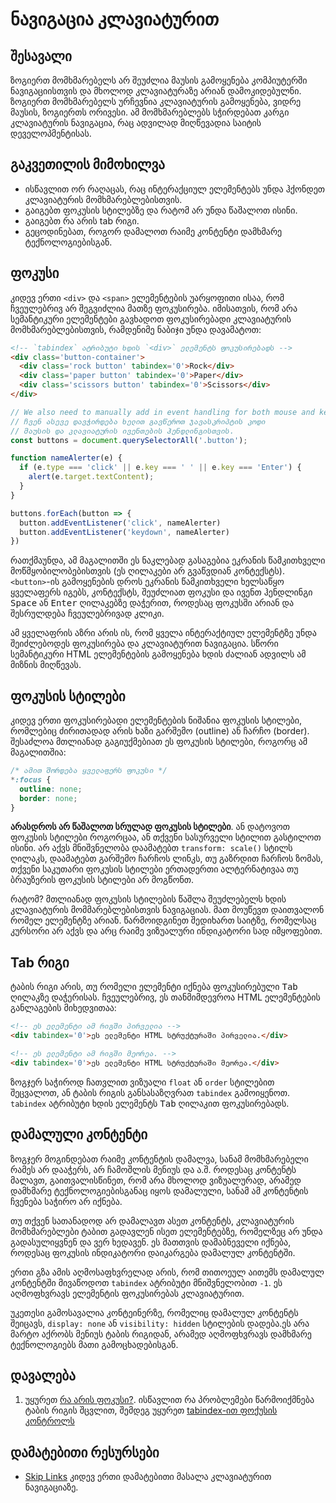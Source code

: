# ნავიგაცია კლავიატურით

## შესავალი

ზოგიერთ მომხმარებელს არ შეუძლია მაუსის გამოყენება კომპიუტერში ნავიგაციისთვის და მხოლოდ კლავიატურაზე არიან დამოკიდებულნი. ზოგიერთ მომხმარებელს ურჩევნია კლავიატურის გამოყენება, ვიდრე მაუსის, ზოგიერთს ორივესი. ამ მომხმარებლებს სჭირდებათ კარგი კლავიატურის ნავიგაცია, რაც ადვილად მიღწევადია საიტის დეველოპმენტისას.

## გაკვეთილის მიმოხილვა

- ისწავლით ორ რაღაცას, რაც ინტერაქციულ ელემენტებს უნდა ჰქონდეთ კლავიატურის მომხმარებლებისთვის.
- გაიგებთ ფოკუსის სტილებზე და რატომ არ უნდა წაშალოთ ისინი.
- გაიგებთ რა არის tab რიგი.
- გეცოდინებათ, როგორ დამალოთ რაიმე კონტენტი დამხმარე ტექნოლოგიებისგან.

## ფოკუსი

კიდევ ერთი `<div>` და `<span>` ელემენტების უარყოფითი ისაა, რომ ჩვეულებრივ არ შეგვიძლია მათზე ფოკუსირება. იმისათვის, რომ არა სემანტიკური ელემენტები გავხადოთ ფოკუსირებადი კლავიატურის მომხმარებლებისთვის, რამდენიმე ნაბიჯი უნდა დავამატოთ:

```html
<!-- `tabindex` ატრიბუტი ხდის `<div>` ელემენტს ფოკუსირებადს -->
<div class='button-container'>
  <div class='rock button' tabindex='0'>Rock</div>
  <div class='paper button' tabindex='0'>Paper</div>
  <div class='scissors button' tabindex='0'>Scissors</div>
</div>
```

```javascript
// We also need to manually add in event handling for both mouse and keyboard events.
// ჩვენ ასევე დავჭირდება ხელით გავწეროთ ჯავასკრიპტის კოდი 
// მაუსის და კლავიატურის ივენთების ჰენდლინგისთვის.
const buttons = document.querySelectorAll('.button');

function nameAlerter(e) {
  if (e.type === 'click' || e.key === ' ' || e.key === 'Enter') {
    alert(e.target.textContent);
  }
}

buttons.forEach(button => {
  button.addEventListener('click', nameAlerter)
  button.addEventListener('keydown', nameAlerter)
})
```

რათქმაუნდა, ამ მაგალითში ეს ნაკლებად გასაგებია ეკრანის წამკითხველი მოწმყობილობებისთვის (ეს ღილაკები არ გვაწვდიან კონტექსტს). `<button>`-ის გამოყენების დროს ეკრანის წამკითხველი ხელსაწყო ყველაფერს იგებს, კონტექსტს, შეუძლიათ ფოკუსი და ივენთ ჰენდლინგი <kbd>Space</kbd> ან <kbd>Enter</kbd> ღილაკებზე დაჭერით, როდესაც ფოკუსში არიან და შესრულდება ჩვეულებრივად კლიკი.

ამ ყველაფრის აზრი არის ის, რომ ყველა ინტერაქტიულ ელემენტზე უნდა შეიძლებოდეს ფოკუსირება და კლავიატურით ნავიგაცია. სწორი სემანტიკური HTML ელემენტების გამოყენება ხდის ძალიან ადვილს ამ მიზნის მიღწევას.

## ფოკუსის სტილები

კიდევ ერთი ფოკუსირებადი ელემენტების ნიშანია ფოკუსის სტილები, რომლებიც ძირითადად არის ხაზი გარშემო (outline) ან ჩარჩო (border). შესაძლოა მთლიანად გაგიუქმებიათ ეს ფოკუსის სტილები, როგორც ამ მაგალითშია:

```css
/* ამით შორდება ყველაფერს ფოკუსი */
*:focus {
  outline: none;
  border: none;
}
```

**არასდროს არ წაშალოთ სრულად ფოკუსის სტილები**. ან დატოვოთ ფოკუსის სტილები როგორცაა, ან თქვენი სასურველი სტილით გასტილოთ ისინი. არ აქვს მნიშვნელობა დაამატებთ `transform: scale()` სტილს ღილაკს, დაამატებთ გარშემო ჩარჩოს ლინკს, თუ გაზრდით ჩარჩოს ზომას, თქვენი საკუთარი ფოკუსის სტილები ერთადერთი ალტერნატივაა თუ ბრაუზერის ფოკუსის სტილები არ მოგწონთ.

რატომ? მთლიანად ფოკუსის სტილების წაშლა შეუძლებელს ხდის კლავიატურის მომმარებლებისთვის ნავიგაციას. მათ მოუწევთ დაითვალონ რომელ ელემენტზე არიან. წარმოიდგინეთ შედიხართ საიტზე, რომელსაც კურსორი არ აქვს და არც რაიმე ვიზუალური ინდიკატორი სად იმყოფებით.

## Tab რიგი

ტაბის რიგი არის, თუ რომელი ელემენტი იქნება ფოკუსირებული <kbd>Tab</kbd> ღილაკზე დაჭერისას. ჩვეულებრივ, ეს თანმიმდევროა HTML ელემენტების განლაგების მიხედვითაა:

```html
<!-- ეს ელემენტი ამ რიგში პირველია -->
<div tabindex='0'>ეს ელემენტი HTML სტრუქტურაში პირველია.</div>

<!-- ეს ელემენტი ამ რიგში მეორეა. -->
<div tabindex='0'>ეს ელემენტი HTML სტრუქტურაში მეორეა.</div>
```

ზოგჯერ საჭიროდ ჩათვლით ვიზუალი `float` ან `order` სტილებით შეცვალოთ, ან ტაბის რიგის განსასაზღვრათ `tabindex` გამოიყენოთ. `tabindex` ატრიბუტი ხდის ელემენტს <kbd>Tab</kbd> ღილაკით ფოკუსირებადს.

## დამალული კონტენტი

ზოგჯერ მოგინდებათ რაიმე კონტენტის დამალვა, სანამ მომხმარებელი რამეს არ დააჭერს, არ ჩამოშლის მენიუს და ა.შ. როდესაც კონტენტს მალავთ, გაითვალისწინეთ, რომ არა მხოლოდ ვიზუალურად, არამედ დამხმარე ტექნოლოგიებისგანაც იყოს დამალული, სანამ ამ კონტენტის ჩვენება საჭირო არ იქნება.

თუ თქვენ სათანადოდ არ დამალავთ ასეთ კონტენტს, კლავიატურის მომხმარებლები ტაბით გადავლენ ისეთ ელემენტებზე, რომელზეც არ უნდა გადასულიყვნენ და ვერ ხედავენ. ეს მათთვის დამაბნეველი იქნება, როდესაც ფოკუსის ინდიკატორი დაიკარგება დამალულ კონტენტში.

ერთი გზა ამის აღმოსაფხვრელად არის, რომ თითოეულ აითემს დამალულ კონტენტში მივაწოდოთ `tabindex` ატრიბუტი მნიშვნელობით `-1`. ეს აღმოფხვრავს ელემენტის ფოკუსირებას კლავიატურით.

უკეთესი გამოსავალია კონტეინერზე, რომელიც დამალულ კონტენტს შეიცავს, `display: none` ან `visibility: hidden` სტილების დადება.ეს არა მარტო აქრობს მენიუს ტაბის რიგიდან, არამედ აღმოფხვრავს დამხმარე ტექნოლოგიებს მათი გამოცხადებისგან.

## დავალება

<div className="homework">

1. უყურეთ [რა არის ფოკუსი?](https://www.youtube.com/watch?v=EFv9ubbZLKw&list=PLNYkxOF6rcICWx0C9LVWWVqvHlYJyqw7g&index=4). ისწავლით რა პრობლემები წარმოიქმნება ტაბის რიგის შცვლით, შემდეგ უყურეთ [tabindex-ით ფოქუსის კონტროლს](https://www.youtube.com/watch?v=Pe0Ce1WtnUM&list=PLNYkxOF6rcICWx0C9LVWWVqvHlYJyqw7g&index=5)

</div>

## დამატებითი რესურსები

- [Skip Links](https://webaim.org/techniques/skipnav/) კიდევ ერთი დამატებითი მასალა კლავიატურით ნავიგაციაზე.